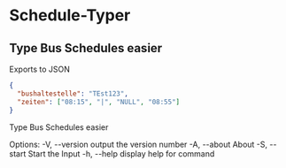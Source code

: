 # Schedule-Typer

## Type Bus Schedules easier

Exports to JSON

```json
{
  "bushaltestelle": "TEst123",
  "zeiten": ["08:15", "|", "NULL", "08:55"]
}
```

Type Bus Schedules easier

Options:
  -V, --version  output the version number
  -A, --about    About
  -S, --start    Start the Input
  -h, --help     display help for command

